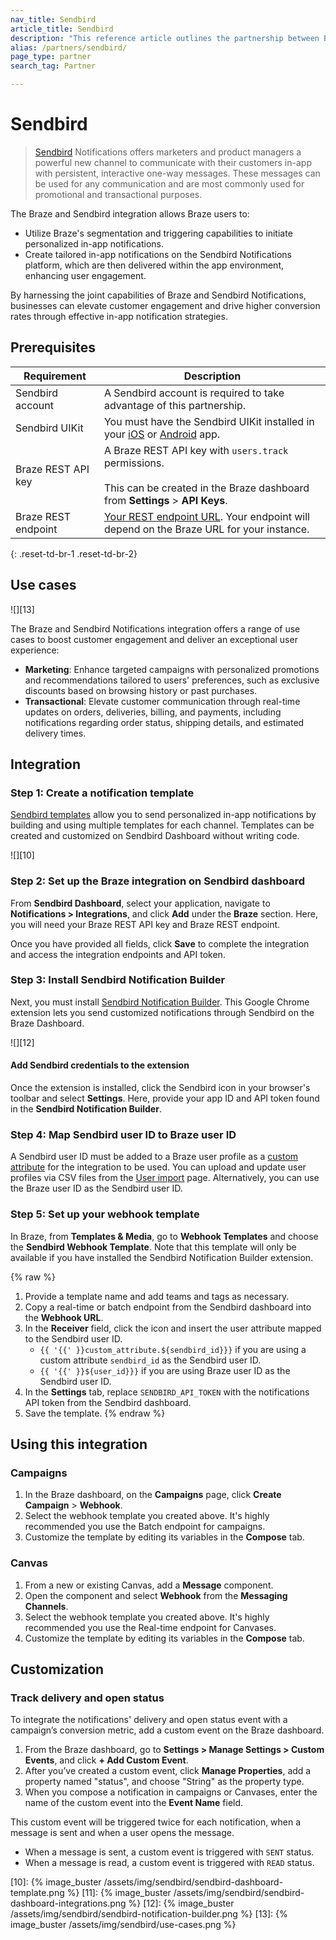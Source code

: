 ```yaml
---
nav_title: Sendbird
article_title: Sendbird
description: "This reference article outlines the partnership between Braze and Sendbird, a leading in-app messaging solution that allows users to receive in-app notifications on the Sendbird platform."
alias: /partners/sendbird/
page_type: partner
search_tag: Partner

---
```


# Sendbird

> [Sendbird][4] Notifications offers marketers and product managers a powerful new channel to communicate with their customers in-app with persistent, interactive one-way messages. These messages can be used for any communication and are most commonly used for promotional and transactional purposes.

The Braze and Sendbird integration allows Braze users to:
* Utilize Braze's segmentation and triggering capabilities to initiate personalized in-app notifications.
* Create tailored in-app notifications on the Sendbird Notifications platform, which are then delivered within the app environment, enhancing user engagement.

By harnessing the joint capabilities of Braze and Sendbird Notifications, businesses can elevate customer engagement and drive higher conversion rates through effective in-app notification strategies.

## Prerequisites

| Requirement | Description |
| ----------- | ----------- |
| Sendbird account | A Sendbird account is required to take advantage of this partnership. |
| Sendbird UIKit | You must have the Sendbird UIKit installed in your [iOS][2] or [Android][3] app. |
| Braze REST API key | A Braze REST API key with `users.track` permissions. <br><br> This can be created in the Braze dashboard from **Settings** > **API Keys**. |
| Braze REST endpoint | [Your REST endpoint URL][1]. Your endpoint will depend on the Braze URL for your instance. |
{: .reset-td-br-1 .reset-td-br-2}

## Use cases

![][13]

The Braze and Sendbird Notifications integration offers a range of use cases to boost customer engagement and deliver an exceptional user experience:

- **Marketing**: Enhance targeted campaigns with personalized promotions and recommendations tailored to users' preferences, such as exclusive discounts based on browsing history or past purchases.
- **Transactional**: Elevate customer communication through real-time updates on orders, deliveries, billing, and payments, including notifications regarding order status, shipping details, and estimated delivery times.

## Integration

### Step 1: Create a notification template

[Sendbird templates][7] allow you to send personalized in-app notifications by building and using multiple templates for each channel. Templates can be created and customized on Sendbird Dashboard without writing code.

![][10]

### Step 2: Set up the Braze integration on Sendbird dashboard

From **Sendbird Dashboard**, select your application, navigate to **Notifications > Integrations**, and click **Add** under the **Braze** section. Here, you will need your Braze REST API key and Braze REST endpoint.

Once you have provided all fields, click **Save** to complete the integration and access the integration endpoints and API token.

### Step 3: Install Sendbird Notification Builder

Next, you must install [Sendbird Notification Builder][6]. This Google Chrome extension lets you send customized notifications through Sendbird on the Braze Dashboard.

![][12]

#### Add Sendbird credentials to the extension

Once the extension is installed, click the Sendbird icon in your browser's toolbar and select **Settings**. Here, provide your app ID and API token found in the **Sendbird Notification Builder**.

### Step 4: Map Sendbird user ID to Braze user ID

A Sendbird user ID must be added to a Braze user profile as a [custom attribute][5] for the integration to be used. You can upload and update user profiles via CSV files from the [User import][8] page. Alternatively, you can use the Braze user ID as the Sendbird user ID.

### Step 5: Set up your webhook template

In Braze, from **Templates & Media**, go to **Webhook Templates** and choose the **Sendbird Webhook Template**. Note that this template will only be available if you have installed the Sendbird Notification Builder extension.

{% raw %}
1. Provide a template name and add teams and tags as necessary.
2. Copy a real-time or batch endpoint from the Sendbird dashboard into the **Webhook URL**.
3. In the **Receiver** field, click the <i class="fas fa-plus"></i> icon and insert the user attribute mapped to the Sendbird user ID.
    - `{{ '{{' }}custom_attribute.${sendbird_id}}}` if you are using a custom attribute `sendbird_id` as the Sendbird user ID.
    - `{{ '{{' }}${user_id}}}` if you are using Braze user ID as the Sendbird user ID.
4. In the **Settings** tab, replace `SENDBIRD_API_TOKEN` with the notifications API token from the Sendbird dashboard.
5. Save the template.
{% endraw %}

## Using this integration

### Campaigns

1. In the Braze dashboard, on the **Campaigns** page, click **Create Campaign** > **Webhook**.
2. Select the webhook template you created above. It's highly recommended you use the Batch endpoint for campaigns.
3. Customize the template by editing its variables in the **Compose** tab.

### Canvas

1. From a new or existing Canvas, add a **Message** component. 
2. Open the component and select **Webhook** from the **Messaging Channels**.
3. Select the webhook template you created above. It's highly recommended you use the Real-time endpoint for Canvases.
4. Customize the template by editing its variables in the **Compose** tab.

## Customization

### Track delivery and open status

To integrate the notifications' delivery and open status event with a campaign’s conversion metric, add a custom event on the Braze dashboard.

1. From the Braze dashboard, go to **Settings > Manage Settings > Custom Events**, and click **+ Add Custom Event**.
2. After you’ve created a custom event, click **Manage Properties**, add a property named "status", and choose "String" as the property type.
3. When you compose a notification in campaigns or Canvases, enter the name of the custom event into the **Event Name** field.

This custom event will be triggered twice for each notification, when a message is sent and when a user opens the message.
- When a message is sent, a custom event is triggered with `SENT` status.
- When a message is read, a custom event is triggered with `READ` status.

[1]: {{site.baseurl}}/developer_guide/rest_api/basics/#endpoints
[2]: https://sendbird.com/docs/notifications/v1/uikit/ios/install-uikit
[3]: https://sendbird.com/docs/notifications/v1/uikit/android/install-uikit
[4]: https://sendbird.com/
[5]: {{site.baseurl}}/user_guide/data_and_analytics/custom_data/custom_attributes/
[6]: https://chrome.google.com/webstore/detail/apbhgfffamdcdogeijjcnjbmghahoaji
[7]: https://sendbird.com/docs/notifications/v1/templates
[8]: {{site.baseurl}}/user_guide/data_and_analytics/user_data_collection/user_import/#csv
[10]: {% image_buster /assets/img/sendbird/sendbird-dashboard-template.png %}
[11]: {% image_buster /assets/img/sendbird/sendbird-dashboard-integrations.png %}
[12]: {% image_buster /assets/img/sendbird/sendbird-notification-builder.png %}
[13]: {% image_buster /assets/img/sendbird/use-cases.png %}